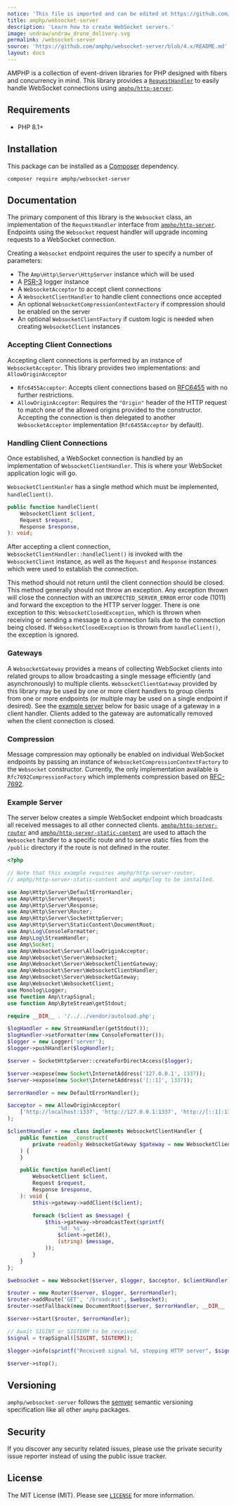 ```yaml
---
notice: 'This file is imported and can be edited at https://github.com/amphp/websocket-server/blob/4.x/README.md'
title: amphp/websocket-server
description: 'Learn how to create WebSocket servers.'
image: undraw/undraw_drone_delivery.svg
permalink: /websocket-server
source: 'https://github.com/amphp/websocket-server/blob/4.x/README.md'
layout: docs
---
```

AMPHP is a collection of event-driven libraries for PHP designed with fibers and concurrency in mind.
This library provides a [`RequestHandler`](https://amphp.org/http-server/classes/request-handler) to easily handle WebSocket connections using [`amphp/http-server`](https://github.com/amphp/http-server).

## Requirements

- PHP 8.1+

## Installation

This package can be installed as a [Composer](https://getcomposer.org) dependency.

```
composer require amphp/websocket-server
```

## Documentation

The primary component of this library is the `Websocket` class, an implementation of the `RequestHandler` interface from [`amphp/http-server`](https://github.com/amphp/http-server). Endpoints using the `Websocket` request handler will upgrade incoming requests to a WebSocket connection.

Creating a `Websocket` endpoint requires the user to specify a number of parameters:
- The `Amp\Http\Server\HttpServer` instance which will be used
- A [PSR-3](https://www.php-fig.org/psr/psr-3/) logger instance
- A `WebsocketAcceptor` to accept client connections
- A `WebsocketClientHandler` to handle client connections once accepted
- An optional `WebsocketCompressionContextFactory` if compression should be enabled on the server
- An optional `WebsocketClientFactory` if custom logic is needed when creating `WebsocketClient` instances

### Accepting Client Connections

Accepting client connections is performed by an instance of `WebsocketAcceptor`. This library provides two implementations:  and `AllowOriginAcceptor`
- `Rfc6455Acceptor`: Accepts client connections based on [RFC6455](https://datatracker.ietf.org/doc/html/rfc6455) with no further restrictions.
- `AllowOriginAcceptor`: Requires the `"Origin"` header of the HTTP request to match one of the allowed origins provided to the constructor. Accepting the connection is then delegated to another `WebsocketAcceptor` implementation (`Rfc6455Acceptor` by default).

### Handling Client Connections

Once established, a WebSocket connection is handled by an implementation of `WebsocketClientHandler`. This is where your WebSocket application logic will go.

`WebsocketClientHanler` has a single method which must be implemented, `handleClient()`.

```php
public function handleClient(
    WebsocketClient $client,
    Request $request,
    Response $response,
): void;
```

After accepting a client connection, `WebsocketClientHandler::handleClient()` is invoked with the `WebsocketClient` instance, as well as the `Request` and `Response` instances which were used to establish the connection.

This method should not return until the client connection should be closed. This method generally should not throw an exception. Any exception thrown will close the connection with an `UNEXPECTED_SERVER_ERROR` error code (1011) and forward the exception to the HTTP server logger. There is one exception to this: `WebsocketClosedException`, which is thrown when receiving or sending a message to a connection fails due to the connection being closed. If `WebsocketClosedException` is thrown from `handleClient()`, the exception is ignored.

### Gateways

A `WebsocketGateway` provides a means of collecting WebSocket clients into related groups to allow broadcasting a single message efficiently (and asynchronously) to multiple clients. `WebsocketClientGateway` provided by this library may be used by one or more client handlers to group clients from one or more endpoints (or multiple may be used on a single endpoint if desired). See the [example server](#example-server) below for basic usage of a gateway in a client handler. Clients added to the gateway are automatically removed when the client connection is closed.

### Compression

Message compression may optionally be enabled on individual WebSocket endpoints by passing an instance of `WebsocketCompressionContextFactory` to the `Websocket` constructor. Currently, the only implementation available is `Rfc7692CompressionFactory` which implements compression based on [RFC-7692](https://datatracker.ietf.org/doc/html/rfc7692).

### Example Server

The server below creates a simple WebSocket endpoint which broadcasts all received messages to all other connected clients. [`amphp/http-server-router`](https://github.com/amphp/http-server-router) and [`amphp/http-server-static-content`](https://github.com/amphp/http-server-static-content) are used to attach the `Websocket` handler to a specific route and to serve static files from the `/public` directory if the route is not defined in the router.

```php
<?php

// Note that this example requires amphp/http-server-router,
// amphp/http-server-static-content and amphp/log to be installed.

use Amp\Http\Server\DefaultErrorHandler;
use Amp\Http\Server\Request;
use Amp\Http\Server\Response;
use Amp\Http\Server\Router;
use Amp\Http\Server\SocketHttpServer;
use Amp\Http\Server\StaticContent\DocumentRoot;
use Amp\Log\ConsoleFormatter;
use Amp\Log\StreamHandler;
use Amp\Socket;
use Amp\Websocket\Server\AllowOriginAcceptor;
use Amp\Websocket\Server\Websocket;
use Amp\Websocket\Server\WebsocketClientGateway;
use Amp\Websocket\Server\WebsocketClientHandler;
use Amp\Websocket\Server\WebsocketGateway;
use Amp\Websocket\WebsocketClient;
use Monolog\Logger;
use function Amp\trapSignal;
use function Amp\ByteStream\getStdout;

require __DIR__ . '/../../vendor/autoload.php';

$logHandler = new StreamHandler(getStdout());
$logHandler->setFormatter(new ConsoleFormatter());
$logger = new Logger('server');
$logger->pushHandler($logHandler);

$server = SocketHttpServer::createForDirectAccess($logger);

$server->expose(new Socket\InternetAddress('127.0.0.1', 1337));
$server->expose(new Socket\InternetAddress('[::1]', 1337));

$errorHandler = new DefaultErrorHandler();

$acceptor = new AllowOriginAcceptor(
    ['http://localhost:1337', 'http://127.0.0.1:1337', 'http://[::1]:1337'],
);

$clientHandler = new class implements WebsocketClientHandler {
    public function __construct(
        private readonly WebsocketGateway $gateway = new WebsocketClientGateway(),
    ) {
    }

    public function handleClient(
        WebsocketClient $client,
        Request $request,
        Response $response,
    ): void {
        $this->gateway->addClient($client);

        foreach ($client as $message) {
            $this->gateway->broadcastText(sprintf(
                '%d: %s',
                $client->getId(),
                (string) $message,
            ));
        }
    }
};

$websocket = new Websocket($server, $logger, $acceptor, $clientHandler);

$router = new Router($server, $logger, $errorHandler);
$router->addRoute('GET', '/broadcast', $websocket);
$router->setFallback(new DocumentRoot($server, $errorHandler, __DIR__ . '/public'));

$server->start($router, $errorHandler);

// Await SIGINT or SIGTERM to be received.
$signal = trapSignal([SIGINT, SIGTERM]);

$logger->info(sprintf("Received signal %d, stopping HTTP server", $signal));

$server->stop();
```

## Versioning

`amphp/websocket-server` follows the [semver](http://semver.org/) semantic versioning specification like all other `amphp` packages.

## Security

If you discover any security related issues, please use the private security issue reporter instead of using the public issue tracker.

## License

The MIT License (MIT). Please see [`LICENSE`](./LICENSE) for more information.
